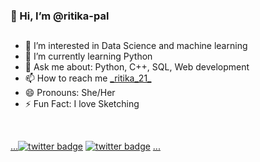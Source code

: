 <h3> 👋 Hi, I’m @ritika-pal</h3>
<h2></h2>
<ul>
<li> 👀 I’m interested in Data Science and machine learning</li>
<li> 🌱 I’m currently learning Python</li>
<li>💬 Ask me about: Python, C++, SQL, Web development</li>
<li> 📫 How to reach me <a href="https://www.instagram.com/_ritika_21_/">_ritika_21_</a></li>
<li> 😄 Pronouns: She/Her</li>
<li> ⚡ Fun Fact: I love Sketching</li>
</ul>
<br>
<p>
  <a href=" https://www.linkedin.com/in/ritika-pal-97348717a/" rel="nofollow">...<img src="https://camo.githubusercontent.com/51c61b6d6bdac28198e8c33e05f92ea24c01717e2227bf981be1f2cb99f3b766/68747470733a2f2f696d672e736869656c64732e696f2f62616467652f406e7963746f6e696f2d3330333032663f7374796c653d666c6174266c6f676f3d74776974746572" alt="twitter badge" data-canonical-src="https://img.shields.io/badge/@nyctonio-30302f?style=flat&amp;logo=twitter" style="max-width:100%;"></a>
  <a href="https://twitter.com/RitikaP93911613" rel="nofollow"><img src="https://camo.githubusercontent.com/51c61b6d6bdac28198e8c33e05f92ea24c01717e2227bf981be1f2cb99f3b766/68747470733a2f2f696d672e736869656c64732e696f2f62616467652f406e7963746f6e696f2d3330333032663f7374796c653d666c6174266c6f676f3d74776974746572" alt="twitter badge" data-canonical-src="https://img.shields.io/badge/@ritikapal?style=flat&amp;logo=twitter" style="max-width:100%;"></a>
  <a href="https://www.instagram.com/_ritika_21_/" rel="nofollow">...</a>
 </p>

<!---
ritika-pal/ritika-pal is a ✨ special ✨ repository because its `README.md` (this file) appears on your GitHub profile.
You can click the Preview link to take a look at your changes.
--->
